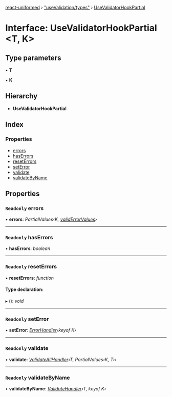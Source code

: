 [react-uniformed](../README.md) › ["useValidation/types"](../modules/_usevalidation_types_.md) › [UseValidatorHookPartial](_usevalidation_types_.usevalidatorhookpartial.md)

# Interface: UseValidatorHookPartial <**T, K**>

## Type parameters

▪ **T**

▪ **K**

## Hierarchy

* **UseValidatorHookPartial**

## Index

### Properties

* [errors](_usevalidation_types_.usevalidatorhookpartial.md#readonly-errors)
* [hasErrors](_usevalidation_types_.usevalidatorhookpartial.md#readonly-haserrors)
* [resetErrors](_usevalidation_types_.usevalidatorhookpartial.md#readonly-reseterrors)
* [setError](_usevalidation_types_.usevalidatorhookpartial.md#readonly-seterror)
* [validate](_usevalidation_types_.usevalidatorhookpartial.md#readonly-validate)
* [validateByName](_usevalidation_types_.usevalidatorhookpartial.md#readonly-validatebyname)

## Properties

### `Readonly` errors

• **errors**: *PartialValues‹K, [validErrorValues](../modules/_useerrors_.md#validerrorvalues)›*

___

### `Readonly` hasErrors

• **hasErrors**: *boolean*

___

### `Readonly` resetErrors

• **resetErrors**: *function*

#### Type declaration:

▸ (): *void*

___

### `Readonly` setError

• **setError**: *[ErrorHandler](_useerrors_.errorhandler.md)‹keyof K›*

___

### `Readonly` validate

• **validate**: *[ValidateAllHandler](_usevalidation_types_.validateallhandler.md)‹T, PartialValues‹K, T››*

___

### `Readonly` validateByName

• **validateByName**: *[ValidateHandler](_usevalidation_types_.validatehandler.md)‹T, keyof K›*
